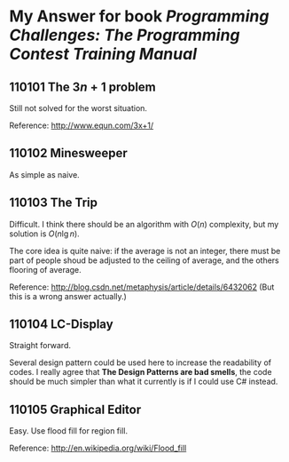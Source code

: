 # My Answer for book *Programming Challenges: The Programming Contest Training Manual*

## 110101 The $3n + 1$ problem

Still not solved for the worst situation.

Reference: http://www.equn.com/3x+1/

## 110102 Minesweeper

As simple as naive.

## 110103 The Trip

Difficult. I think there should be an algorithm with $O(n)$ complexity, but my solution is $O(n \lg n)$.

The core idea is quite naive: if the average is not an integer, there must be part of people shoud be adjusted to the ceiling of average, and the others flooring of average.

Reference: http://blog.csdn.net/metaphysis/article/details/6432062 (But this is a wrong answer actually.)

## 110104 LC-Display

Straight forward.

Several design pattern could be used here to increase the readability of codes. I really agree that **The Design Patterns are bad smells**, the code should be much simpler than what it currently is if I could use C# instead.

## 110105 Graphical Editor

Easy. Use flood fill for region fill.

Reference: http://en.wikipedia.org/wiki/Flood_fill

